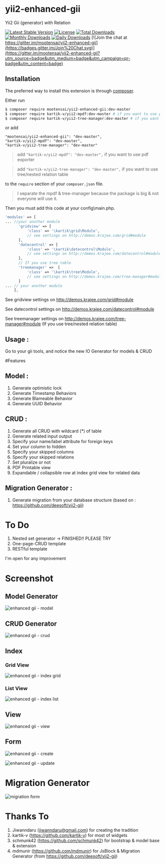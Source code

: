 # yii2-enhanced-gii
Yii2 Gii (generator) with Relation

[![Latest Stable Version](https://poser.pugx.org/mootensai/yii2-enhanced-gii/v/stable)](https://packagist.org/packages/mootensai/yii2-enhanced-gii)
[![License](https://poser.pugx.org/mootensai/yii2-enhanced-gii/license)](https://packagist.org/packages/mootensai/yii2-enhanced-gii)
[![Total Downloads](https://img.shields.io/packagist/dt/mootensai/yii2-enhanced-gii.svg?style=flat-square)](https://packagist.org/packages/mootensai/yii2-enhanced-gii)
[![Monthly Downloads](https://poser.pugx.org/mootensai/yii2-enhanced-gii/d/monthly)](https://packagist.org/packages/mootensai/yii2-enhanced-gii)
[![Daily Downloads](https://poser.pugx.org/mootensai/yii2-enhanced-gii/d/daily)](https://packagist.org/packages/mootensai/yii2-enhanced-gii)
[![Join the chat at https://gitter.im/mootensai/yii2-enhanced-gii](https://badges.gitter.im/Join%20Chat.svg)](https://gitter.im/mootensai/yii2-enhanced-gii?utm_source=badge&utm_medium=badge&utm_campaign=pr-badge&utm_content=badge)

## Installation

The preferred way to install this extension is through [composer](http://getcomposer.org/download/).

Either run

```bash
$ composer require mootensai/yii2-enhanced-gii:dev-master
$ composer require kartik-v/yii2-mpdf:dev-master # if you want to use pdf exporter 
$ composer require kartik-v/yii2-tree-manager:dev-master # if you want to use tree/nested relation table
```

or add

```
"mootensai/yii2-enhanced-gii": "dev-master",
"kartik-v/yii2-mpdf": "dev-master",
"kartik-v/yii2-tree-manager": "dev-master"
```
>add `"kartik-v/yii2-mpdf": "dev-master",` if you want to use pdf exporter 

>add `"kartik-v/yii2-tree-manager": "dev-master",` if you want to use tree/nested relation table

to the `require` section of your `composer.json` file.

> I separate the mpdf & tree-manager because the package is big & not everyone will use it.

Then you must add this code at your config\main.php.

```php
'modules' => [
... //your another module
      'gridview' => [
          'class' => '\kartik\grid\Module',
          // see settings on http://demos.krajee.com/grid#module
      ],
      'datecontrol' => [
          'class' => '\kartik\datecontrol\Module',
          // see settings on http://demos.krajee.com/datecontrol#module
      ],
      // If you use tree table
      'treemanager' =>  [
          'class' => '\kartik\tree\Module',
          // see settings on http://demos.krajee.com/tree-manager#module
      ]
... // your another module
    ],
```
See gridview settings on http://demos.krajee.com/grid#module

See datecontrol settings on http://demos.krajee.com/datecontrol#module

See treemanager settings on http://demos.krajee.com/tree-manager#module (If you use tree/nested relation table)

## Usage :
Go to your gii tools, and notice the new IO Generator for models & CRUD


#Features
## Model :
1. Generate optimistic lock
2. Generate Timestamp Behaviors
3. Generate Blameable Behavior
4. Generate UUID Behavior

## CRUD :
1. Generate all CRUD with wildcard (*) of table
2. Generate related input output
3. Specify your name/label attribute for foreign keys
4. Set your column to hidden
5. Specify your skipped columns
6. Specify your skipped relations
7. Set pluralize or not
8. PDF Printable view
9. Expandable / collapsible row at index grid view for related data

## Migration Generator :
1. Generate migration from your database structure (based on : https://github.com/deesoft/yii2-gii)

# To Do
1. Nested set generator -> FINISHED!! PLEASE TRY
2. One-page-CRUD template
3. RESTful template

I'm open for any improvement


# Screenshot

## Model Generator

![enhanced gii - model](https://cloud.githubusercontent.com/assets/5844149/13099130/db81fc46-d561-11e5-85ca-a9f3c38e68d8.PNG)

## CRUD Generator

![enhanced gii - crud](https://cloud.githubusercontent.com/assets/5844149/16199521/10efff98-3734-11e6-8bab-2fc6e85c0b38.png)

## Index 
### Grid View
![enhanced gii - index grid](https://cloud.githubusercontent.com/assets/5844149/16200077/0f478092-3736-11e6-9c85-873ea463816d.png)
### List View
![enhanced gii - index list](https://cloud.githubusercontent.com/assets/5844149/16200165/5911c818-3736-11e6-9f85-38b8c0dbc65d.png)

## View
![enhanced gii - view](https://cloud.githubusercontent.com/assets/5844149/16200282/ddf2f1b0-3736-11e6-8792-a541a5571adb.png)

## Form
![enhanced gii - create](https://cloud.githubusercontent.com/assets/5844149/16201809/39ce715c-373d-11e6-86cd-bf80b37fafd6.png)

![enhanced gii - update](https://cloud.githubusercontent.com/assets/5844149/16201857/61b09bd2-373d-11e6-9a46-bb6c82bb183f.png)


# Migration Generator
![migration form](https://cloud.githubusercontent.com/assets/5844149/15350030/08ab4d58-1d01-11e6-87b7-4dd621a5bef6.JPG)


# Thanks To
1. Jiwanndaru (jiwanndaru@gmail.com) for creating the tradition
2. kartik-v (https://github.com/kartik-v) for most of widgets
3. schmunk42 (https://github.com/schmunk42) for bootstrap & model base & extension
4. mdmunir (https://github.com/mdmunir) for JsBlock & Migration Generator (from https://github.com/deesoft/yii2-gii)
